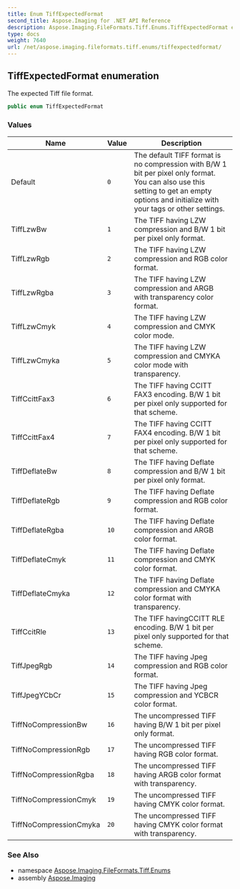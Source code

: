 ```yaml
---
title: Enum TiffExpectedFormat
second_title: Aspose.Imaging for .NET API Reference
description: Aspose.Imaging.FileFormats.Tiff.Enums.TiffExpectedFormat enum. The expected Tiff file format
type: docs
weight: 7640
url: /net/aspose.imaging.fileformats.tiff.enums/tiffexpectedformat/
---
```

## TiffExpectedFormat enumeration

The expected Tiff file format.

```csharp
public enum TiffExpectedFormat
```

### Values

| Name | Value | Description |
| --- | --- | --- |
| Default | `0` | The default TIFF format is no compression with B/W 1 bit per pixel only format. You can also use this setting to get an empty options and initialize with your tags or other settings. |
| TiffLzwBw | `1` | The TIFF having LZW compression and B/W 1 bit per pixel only format. |
| TiffLzwRgb | `2` | The TIFF having LZW compression and RGB color format. |
| TiffLzwRgba | `3` | The TIFF having LZW compression and ARGB with transparency color format. |
| TiffLzwCmyk | `4` | The TIFF having LZW compression and CMYK color mode. |
| TiffLzwCmyka | `5` | The TIFF having LZW compression and CMYKA color mode with transparency. |
| TiffCcittFax3 | `6` | The TIFF having CCITT FAX3 encoding. B/W 1 bit per pixel only supported for that scheme. |
| TiffCcittFax4 | `7` | The TIFF having CCITT FAX4 encoding. B/W 1 bit per pixel only supported for that scheme. |
| TiffDeflateBw | `8` | The TIFF having Deflate compression and B/W 1 bit per pixel only format. |
| TiffDeflateRgb | `9` | The TIFF having Deflate compression and RGB color format. |
| TiffDeflateRgba | `10` | The TIFF having Deflate compression and ARGB color format. |
| TiffDeflateCmyk | `11` | The TIFF having Deflate compression and CMYK color format. |
| TiffDeflateCmyka | `12` | The TIFF having Deflate compression and CMYKA color format with transparency. |
| TiffCcitRle | `13` | The TIFF havingCCITT RLE encoding. B/W 1 bit per pixel only supported for that scheme. |
| TiffJpegRgb | `14` | The TIFF having Jpeg compression and RGB color format. |
| TiffJpegYCbCr | `15` | The TIFF having Jpeg compression and YCBCR color format. |
| TiffNoCompressionBw | `16` | The uncompressed TIFF having B/W 1 bit per pixel only format. |
| TiffNoCompressionRgb | `17` | The uncompressed TIFF having RGB color format. |
| TiffNoCompressionRgba | `18` | The uncompressed TIFF having ARGB color format with transparency. |
| TiffNoCompressionCmyk | `19` | The uncompressed TIFF having CMYK color format. |
| TiffNoCompressionCmyka | `20` | The uncompressed TIFF having CMYK color format with transparency. |

### See Also

* namespace [Aspose.Imaging.FileFormats.Tiff.Enums](../../aspose.imaging.fileformats.tiff.enums/)
* assembly [Aspose.Imaging](../../)


